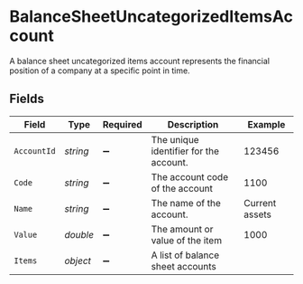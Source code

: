 # BalanceSheetUncategorizedItemsAccount

A balance sheet uncategorized items account represents the financial position of a company at a specific point in time.


## Fields

| Field                                  | Type                                   | Required                               | Description                            | Example                                |
| -------------------------------------- | -------------------------------------- | -------------------------------------- | -------------------------------------- | -------------------------------------- |
| `AccountId`                            | *string*                               | :heavy_minus_sign:                     | The unique identifier for the account. | 123456                                 |
| `Code`                                 | *string*                               | :heavy_minus_sign:                     | The account code of the account        | 1100                                   |
| `Name`                                 | *string*                               | :heavy_minus_sign:                     | The name of the account.               | Current assets                         |
| `Value`                                | *double*                               | :heavy_minus_sign:                     | The amount or value of the item        | 1000                                   |
| `Items`                                | *object*                               | :heavy_minus_sign:                     | A list of balance sheet accounts       |                                        |